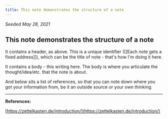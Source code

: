 ```yaml
---
title: This note demonstrates the structure of a note
---
```


*Seeded May 28, 2021*
## This note demonstrates the structure of a note

It contains a header, as above. This is a unique identifier ([[Each note gets a fixed address]]), which can be the title of note - that's how I'm doing it here.

It contains a body - this writing here. The body is where you articulate the thought/idea/etc. that the note is about.

And below sits a list of references, so that you can note down where you got your information from, be it an outside source or your own thinking.

---
**References:**  

[https://zettelkasten.de/introduction/](https://zettelkasten.de/introduction/)

